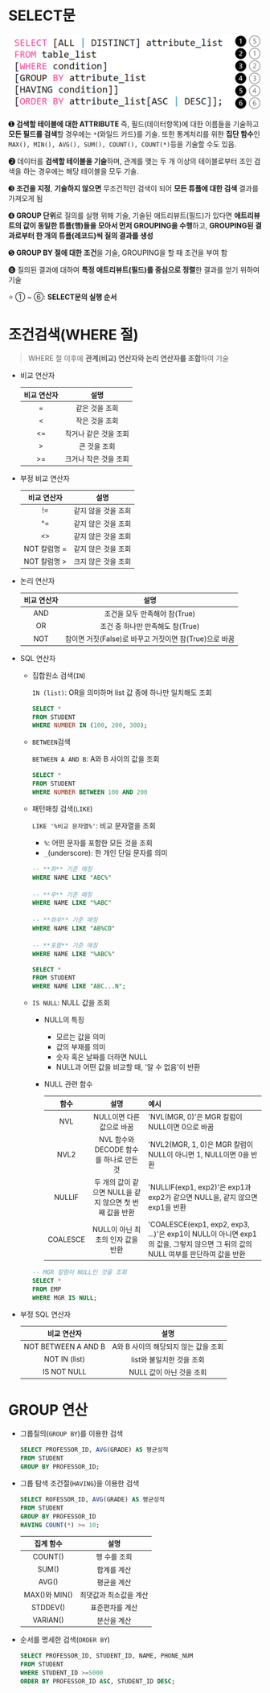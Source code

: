# SELECT문

![select문](./images/select.png)

➊ **검색할 테이블에 대한 ATTRIBUTE** 즉, 필드(데이터항목)에 대한 이름들을 기술하고 **모든 필드를 검색**할 경우에는 `*`(와일드 카드)를 기술. 또한 통계처리를 위한 **집단 함수**인 `MAX(), MIN(), AVG(), SUM(), COUNT(), COUNT(*)`등을 기술할 수도 있음.

➋ 데이터를 **검색할 테이블을 기술**하며, 관계를 맺는 두 개 이상의 테이블로부터 조인 검색을 하는 경우에는 해당 테이블을 모두 기술.

➌ **조건을 지정**, **기술하지 않으면** 무조건적인 검색이 되어 **모든 튜플에 대한 검색** 결과를 가져오게 됨

➍ **GROUP 단위**로 질의를 실행 위해 기술, 기술된 애트리뷰트(필드)가 있다면 **애트리뷰트의 값이 동일한 튜플(행)들을 모아서 먼저 GROUPING을 수행**하고, **GROUPING된 결과로부터 한 개의 튜플(레코드)씩 질의 결과를 생성**

➎ **GROUP BY 절에 대한 조건**을 기술, GROUPING을 할 때 조건을 부여 함

➏ 질의된 결과에 대하여 **특정 애트리뷰트(필드)를 중심으로 정렬**한 결과를 얻기 위하여 기술

⭐ ① ~ ⑥: **SELECT문의 실행 순서**

# 조건검색(WHERE 절)

> WHERE 절 이후에 **관계(비교) 연산자와 논리 연산자를 조합**하여 기술

- 비교 연산자

    |비교 연산자|설명|
    |:-:|:-:|
    |=|같은 것을 조회|
    |<|작은 것을 조회|
    |<=|작거나 같은 것을 조회|
    |>|큰 것을 조회|
    |>=|크거나 작은 것을 조회|

- 부정 비교 연산자

    |비교 연산자|설명|
    |:-:|:-:|
    |!=|같지 않을 것을 조회|
    |^=|같지 않은 것을 조회|
    |<>|같지 않은 것을 조회|
    |NOT 칼럼명 = |같지 않은 것을 조회|
    |NOT 칼럼명 > | 크지 않은 것을 조회|

- 논리 연산자

    |비교 연산자|설명|
    |:-:|:-:|
    |AND|조건을 모두 만족해야 참(True)|
    |OR|조건 중 하나만 만족해도 참(True)|
    |NOT|참이면 거짓(False)로 바꾸고 거짓이면 참(True)으로 바꿈|

- SQL 연산자
    - 집합원소 검색(`IN`)

        `IN (list)`: OR을 의미하며 list 값 중에 하나만 일치해도 조회

        ```sql
        SELECT *
        FROM STUDENT
        WHERE NUMBER IN (100, 200, 300);
        ```

    - `BETWEEN`검색

        `BETWEEN A AND B`: A와 B 사이의 값을 조회

        ```sql
        SELECT *
        FROM STUDENT
        WHERE NUMBER BETWEEN 100 AND 200
        ```

    - 패턴매칭 검색(`LIKE`)

        `LIKE '%비교 문자열%'`: 비교 문자열을 조회

        - `%`: 어떤 문자를 포함한 모든 것을 조회
        - `_`(underscore): 한 개인 단일 문자를 의미

        ```sql
        -- **좌** 기준 매칭
        WHERE NAME LIKE "ABC%"       

        -- **우** 기준 매칭
        WHERE NAME LIKE "%ABC"

        -- **좌우** 기준 매칭
        WHERE NAME LIKE "AB%CD"

        -- **포함** 기준 매칭
        WHERE NAME LIKE "%ABC%"
        ```

        ```sql
        SELECT *
        FROM STUDENT
        WHERE NAME LIKE "ABC...N";
        ```

    - `IS NULL`: NULL 값을 조회
        - NULL의 특징
            - 모르는 값을 의미
            - 값의 부재를 의미
            - 숫자 혹은 날짜를 더하면 NULL
            - NULL과 어떤 값을 비교할 때, '알 수 없음'이 반환
        - NULL 관련 함수

            |함수|설명|예시|
            |:-:|:-:|-|
            |NVL|NULL이면 다른 값으로 바꿈|'NVL(MGR, 0)'은 MGR 칼럼이 NULL이면 0으로 바꿈|
            |NVL2|NVL 함수와 DECODE 함수를 하나로 만든 것|'NVL2(MGR, 1, 0)은 MGR 칼럼이 NULL이 아니면 1, NULL이면 0을 반환|
            |NULLIF|두 개의 값이 같으면 NULL을 같지 않으면 첫 번째 값을 반환|'NULLIF(exp1, exp2)'은 exp1과 exp2가 같으면 NULL을, 같지 않으면 exp1을 반환|
            |COALESCE|NULL이 아닌 최초의 인자 값을 반환|'COALESCE(exp1, exp2, exp3, ...)'은 exp1이 NULL이 아니면 exp1의 값을, 그렇지 않으면 그 뒤의 값의 NULL 여부를 판단하여 값을 반환|

        ```sql
        -- MGR 칼럼이 NULL인 것을 조회
        SELECT *
        FROM EMP
        WHERE MGR IS NULL;
        ```

- 부정 SQL 연산자

    |비교 연산자|설명|
    |:-:|:-:|
    |NOT BETWEEN A AND B|A와 B 사이의 해당되지 않는 값을 조회|
    |NOT IN (list)|list와 불일치한 것을 조회|
    |IS NOT NULL|NULL  값이 아닌 것을 조회|

# GROUP 연산

- 그룹질의(`GROUP BY`)를 이용한 검색

    ```sql
    SELECT PROFESSOR_ID, AVG(GRADE) AS 평균성적
    FROM STUDENT
    GROUP BY PROFESSOR_ID;
    ```

- 그룹 탐색 조건절(`HAVING`)을 이용한 검색

    ```sql
    SELECT ROFESSOR_ID, AVG(GRADE) AS 평균성적
    FROM STUDENT
    GROUP BY PROFESSOR_ID
    HAVING COUNT(*) >= 10;
    ```

    |집계 함수|설명|
    |:-:|:-:|
    |COUNT()|행 수를 조회|
    |SUM()|합계를 계산|
    |AVG()|평균을 계산|
    |MAX()와 MIN()|최댓값과 최소값을 계산|
    |STDDEV()|표준편차를 계산|
    |VARIAN()|분산을 계산|

- 순서를 명세한 검색(`ORDER BY`)

    ```sql
    SELECT PROFESSOR_ID, STUDENT_ID, NAME, PHONE_NUM
    FROM STUDENT
    WHERE STUDENT_ID >=5000
    ORDER BY PROFESSOR_ID ASC, STUDENT_ID DESC;
    ```
